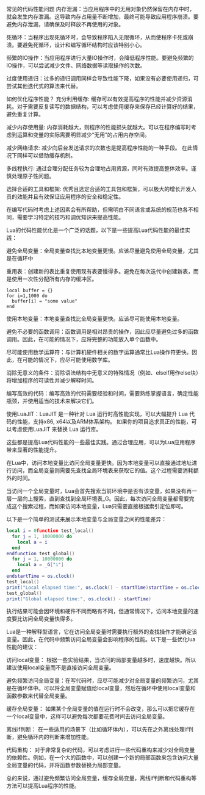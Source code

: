 常见的代码性能问题
内存泄漏：当应用程序中的无用对象仍然保留在内存中时，就会发生内存泄漏。这导致内存占用量不断增加，最终可能导致应用程序崩溃。要避免内存泄漏，请确保及时释放不再使用的对象。

死循环：当程序出现死循环时，会导致程序陷入无限循环，从而使程序卡死或崩溃。要避免死循环，设计和编写循环结构时应该特别小心。

频繁的IO操作：当应用程序进行大量IO操作时，会降低程序性能。要避免频繁的IO操作，可以尝试减少文件、网络数据等读取操作的次数。

过度使用递归：过多的递归调用同样会导致性能下降，如果没有必要使用递归，可尝试其他迭代式的算法来代替。

如何优化程序性能？
充分利用缓存: 缓存可以有效提高程序的性能并减少资源消耗。对于需要反复读写的数据结构，可以考虑使用缓存来保存已经计算好的结果，避免重复计算。

减少内存使用量: 内存消耗越大，则程序的性能损失就越大。可以在程序编写时考虑到运算和变量的实际需要明显减少“无用”的占用内存空间。

减少网络请求: 减少向后台发送请求的次数也是提高程序性能的一种手段。 在此情况下同样可以借助缓存机制。

多线程执行: 通过合理分配任务较为合理地占用资源，同时有效提高整体效率。谨慎处理原子性问题。

选择合适的工具和框架: 优秀且选定合适的工具包和框架，可以极大的增长开发人员的效能并且有效保证应用程序的安全和稳定性。

在编写代码时考虑上述因素会有所帮助，但需明白不同语言或系统的规范也各不相同，需要学习特定的技巧和调优知识来提高性能。

Lua的代码性能优化是一个广泛的话题，以下是一些提高Lua代码性能的最佳实践：

避免全局变量：全局变量查找比本地变量更慢。应该尽量避免使用全局变量，尤其是在循环中

重用表：创建新的表比重复使用现有表要慢得多。避免在每次迭代中创建新表，而是使用一次性分配所有内存的缓冲区。

```
local buffer = {}
for i=1,1000 do
  buffer[i] = "some value"
end
```

使用本地变量：本地变量查找比全局变量更快。应该尽可能使用本地变量。

避免不必要的函数调用：函数调用是相对昂贵的操作，因此应尽量避免过多的函数调用。因此，在可能的情况下，应将完整的功能放入单个函数中。

尽可能使用数学运算符：与计算机硬件相关的数字运算通常比Lua操作符更快。因此，在可能的情况下，应尽可能使用数学库。

消除无意义的条件：消除语法结构中无意义的特殊情况（例如、elseif用作else块）将增加程序的可读性并减少解释时间。

编写高效的代码：编写高效的代码需要经验和时间，需要熟练掌握语言，确定性能瓶颈，并使用适当的技术来解决它们。

使用LuaJIT：LuaJIT 是一种针对 Lua 运行时高性能实现，可以大幅提升 Lua 代码的性能，支持x86, x64以及ARM体系架构。 如果你的项目追求真正的性能，可以考虑使用LuaJIT 来替换 Lua 运行库。

这些都是提高Lua代码性能的一些最佳实践。通过合理应用，可以为Lua应用程序带来显著的性能提升。

在Lua中，访问本地变量比访问全局变量更快。因为本地变量可以直接通过地址进行访问，而全局变量则需要先查找全局环境表来获取它的值。这个过程需要消耗额外的时间。

当访问一个全局变量时，Lua会首先搜索当前环境中是否有该变量，如果没有再一层一层向上搜索，直到查找到全局环境表_G。因此，每次访问全局变量都需要完成这个搜索过程，而如果访问本地变量，Lua只需要直接根据索引定位即可。

以下是一个简单的测试来展示本地变量与全局变量之间的性能差异：

```lua
local i = 0function test_local()
  for j = 1, 10000000 do
    local a = i
  end
endfunction test_global()
  for j = 1, 10000000 do
    local a = _G["i"]
  end
endstartTime = os.clock()
test_local()
print("Local elapsed time:", os.clock() - startTime)startTime = os.clock()
test_global()
print("Global elapsed time:", os.clock() - startTime)
```


执行结果可能会因环境和硬件不同而略有不同，但通常情况下，访问本地变量的速度要比访问全局变量快得多。

Lua是一种解释型语言，它在访问全局变量时需要执行额外的查找操作才能确定该变量。因此，在代码中频繁访问全局变量会影响程序的性能。以下是一些优化lua性能的建议：

访问local变量： 根据一些实验结果，当访问的局部变量越多时，速度越快。所以建议使用local变量而不是直接访问全局变量。

避免频繁访问全局变量：在写代码时，应尽可能减少对全局变量的频繁访问，尤其是在循环体中。可以将全局变量赋值给local变量，然后在循环中使用local变量和函数参数来代替全局变量。

缓存全局变量： 如果某个全局变量的值在运行时不会改变，那么可以把它缓存在一个local变量中，这样可以避免每次都要花费时间去访问全局变量。

离线if判断： 在一些适用的场景下（比如循环体内），可以先在之外离线处理if判断，避免循环内的判断来增加性能。

代码重构： 对于非常复杂的代码，可以考虑进行一些代码重构来减少对全局变量的依赖性。例如，在一个大的函数中，可以创建一个新的局部函数来包含访问大量全局变量的代码，并将函数参数替换为局部变量。

总的来说，通过避免频繁访问全局变量，缓存全局变量，离线if判断和代码重构等方法可以提高Lua程序的性能。
